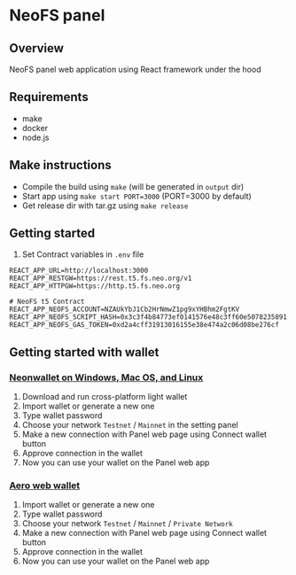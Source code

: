 # NeoFS panel

## Overview

NeoFS panel web application using React framework under the hood

## Requirements

- make
- docker
- node.js

## Make instructions
* Compile the build using `make` (will be generated in `output` dir)
* Start app using `make start PORT=3000` (PORT=3000 by default)
* Get release dir with tar.gz using `make release`

## Getting started
1. Set Contract variables in `.env` file
```
REACT_APP_URL=http://localhost:3000
REACT_APP_RESTGW=https://rest.t5.fs.neo.org/v1
REACT_APP_HTTPGW=https://http.t5.fs.neo.org

# NeoFS t5 Contract
REACT_APP_NEOFS_ACCOUNT=NZAUkYbJ1Cb2HrNmwZ1pg9xYHBhm2FgtKV
REACT_APP_NEOFS_SCRIPT_HASH=0x3c3f4b84773ef0141576e48c3ff60e5078235891
REACT_APP_NEOFS_GAS_TOKEN=0xd2a4cff31913016155e38e474a2c06d08be276cf
```

## Getting started with wallet
### [Neonwallet on Windows, Mac OS, and Linux](https://neon.coz.io/)
1. Download and run cross-platform light wallet
2. Import wallet or generate a new one
3. Type wallet password
4. Choose your network `Testnet` / `Mainnet` in the setting panel
5. Make a new connection with Panel web page using Connect wallet button
6. Approve connection in the wallet
7. Now you can use your wallet on the Panel web app

### [Aero web wallet](https://aero.coz.io/)
1. Import wallet or generate a new one
2. Type wallet password
3. Choose your network `Testnet` / `Mainnet` / `Private Network`
4. Make a new connection with Panel web page using Connect wallet button
6. Approve connection in the wallet
7. Now you can use your wallet on the Panel web app
